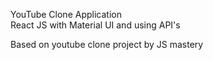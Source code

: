 YouTube Clone Application <br/>
React JS with Material UI and using API's 
<br/>

Based on youtube clone project by JS mastery

